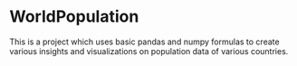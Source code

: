 # WorldPopulation

This is a project which uses basic pandas and numpy formulas to create various insights and visualizations on population data of various countries. 
